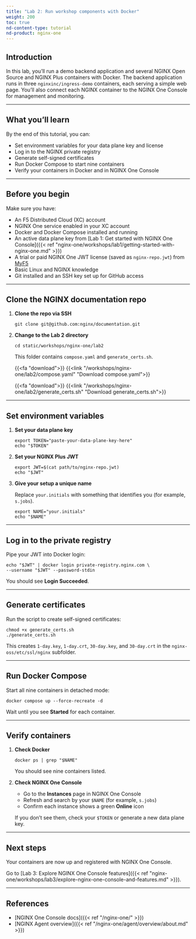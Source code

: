 ```yaml
---
title: "Lab 2: Run workshop components with Docker"
weight: 200
toc: true
nd-content-type: tutorial
nd-product: nginx-one
---
```


## Introduction

In this lab, you’ll run a demo backend application and several NGINX Open Source and NGINX Plus containers with Docker. The backend application runs in three `nginxinc/ingress-demo` containers, each serving a simple web page. You’ll also connect each NGINX container to the NGINX One Console for management and monitoring.

---

## What you’ll learn

By the end of this tutorial, you can:

- Set environment variables for your data plane key and license
- Log in to the NGINX private registry
- Generate self-signed certificates
- Run Docker Compose to start nine containers
- Verify your containers in Docker and in NGINX One Console

---

## Before you begin

Make sure you have:

- An F5 Distributed Cloud (XC) account
- NGINX One service enabled in your XC account
- Docker and Docker Compose installed and running
- An active data plane key from [Lab 1: Get started with NGINX One Console]({{< ref "nginx-one/workshops/lab1/getting-started-with-nginx-one.md" >}})
- A trial or paid NGINX One JWT license (saved as `nginx-repo.jwt`) from [MyF5](https://my.f5.com/manage/s/)
- Basic Linux and NGINX knowledge
- Git installed and an SSH key set up for GitHub access

---

## Clone the NGINX documentation repo

1. **Clone the repo via SSH**

   ```shell
   git clone git@github.com:nginx/documentation.git
   ```

2. **Change to the Lab 2 directory**

   ```shell
   cd static/workshops/nginx-one/lab2
   ```

   This folder contains `compose.yaml` and `generate_certs.sh`.

   {{<fa "download">}} {{<link "/workshops/nginx-one/lab2/compose.yaml" "Download compose.yaml">}}

   {{<fa "download">}} {{<link "/workshops/nginx-one/lab2/generate_certs.sh" "Download generate_certs.sh">}}

---

## Set environment variables

1. **Set your data plane key**

   ```shell
   export TOKEN="paste-your-data-plane-key-here"
   echo "$TOKEN"
   ```

2. **Set your NGINX Plus JWT**

   ```shell
   export JWT=$(cat path/to/nginx-repo.jwt)
   echo "$JWT"
   ```

3. **Give your setup a unique name**

   Replace `your.initials` with something that identifies you (for example, `s.jobs`).

   ```shell
   export NAME="your.initials"
   echo "$NAME"
   ```

---

## Log in to the private registry

Pipe your JWT into Docker login:

```shell
echo "$JWT" | docker login private-registry.nginx.com \
--username "$JWT" --password-stdin
```

You should see **Login Succeeded**.

---

## Generate certificates

Run the script to create self-signed certificates:

```shell
chmod +x generate_certs.sh
./generate_certs.sh
```

This creates `1-day.key`, `1-day.crt`, `30-day.key`, and `30-day.crt` in the `nginx-oss/etc/ssl/nginx` subfolder.

---

## Run Docker Compose

Start all nine containers in detached mode:

```shell
docker compose up --force-recreate -d
```

Wait until you see **Started** for each container.

---

## Verify containers

1. **Check Docker**

   ```shell
   docker ps | grep "$NAME"
   ```

   You should see nine containers listed.

2. **Check NGINX One Console**

   - Go to the **Instances** page in NGINX One Console
   - Refresh and search by your `$NAME` (for example, `s.jobs`)
   - Confirm each instance shows a green **Online** icon

   If you don’t see them, check your `$TOKEN` or generate a new data plane key.

---

## Next steps

Your containers are now up and registered with NGINX One Console.

Go to [Lab 3: Explore NGINX One Console features]({{< ref "nginx-one/workshops/lab3/explore-nginx-one-console-and-features.md" >}}).

---

## References

- [NGINX One Console docs]({{< ref "/nginx-one/" >}})
- [NGINX Agent overview]({{< ref "/nginx-one/agent/overview/about.md" >}})
